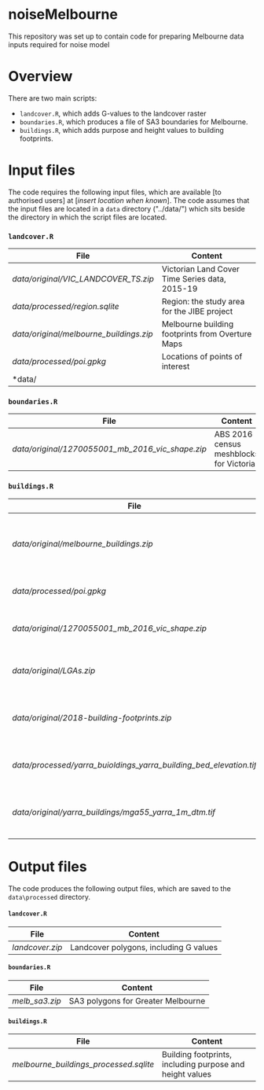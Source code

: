 # noiseMelbourne
This repository was set up to contain code for preparing Melbourne data inputs required for noise model

# Overview
There are two main scripts:
- `landcover.R`, which adds G-values to the landcover raster
- `boundaries.R`, which produces a file of SA3 boundaries for Melbourne.
- `buildings.R`, which adds purpose and height values to building footprints.

# Input files
The code requires the following input files, which are available [to authorised users] at [*insert location when known*].  The code assumes that the input files are located in a `data` directory ("../data/") which sits beside the directory in which the script files are located.

### `landcover.R`

| File               | Content                                                  |
|--------------------|----------------------------------------------------------|
|*data/original/VIC_LANDCOVER_TS.zip* | Victorian Land Cover Time Series data, 2015-19 |
|*data/processed/region.sqlite* | Region: the study area for the JIBE project    |
|*data/original/melbourne_buildings.zip* | Melbourne building footprints from Overture Maps |
|*data/processed/poi.gpkg* | Locations of points of interest                                 |
|*data/


### `boundaries.R`

| File               | Content                                                  |
|--------------------|----------------------------------------------------------|
|*data/original/1270055001_mb_2016_vic_shape.zip* | ABS 2016 census meshblocks for Victoria |


### `buildings.R`

| File               | Content                                                  |
|--------------------|----------------------------------------------------------|
|*data/original/melbourne_buildings.zip* | Melbourne building footprints from Overture Maps |
|*data/processed/poi.gpkg* | Locations of points of interest                    |
|*data/original/1270055001_mb_2016_vic_shape.zip* | ABS 2016 census meshblocks for Victoria |
|*data/original/LGAs.zip* | Local government areas for Victoria                 | 
|*data/original/2018-building-footprints.zip* | Footprints for buildings in the City of Melbourne |
|*data/processed/yarra_buioldings_yarra_building_bed_elevation.tif* | Elevation of buildings in the City of Yarra |
|*data/original/yarra_buildings/mga55_yarra_1m_dtm.tif* | Digital elevation model for the City of Yarra |



# Output files
The code produces the following output files, which are saved to the `data\processed` directory.

#### `landcover.R`
| File               | Content                                                  |
|--------------------|----------------------------------------------------------|
|*landcover.zip*     |Landcover polygons, including G values                    |

#### `boundaries.R`
| File               | Content                                                  |
|--------------------|----------------------------------------------------------|
|*melb_sa3.zip*      |SA3 polygons for Greater Melbourne                        |

#### `buildings.R`
| File               | Content                                                  |
|--------------------|----------------------------------------------------------|
|*melbourne_buildings_processed.sqlite* |Building footprints, including purpose and height values |


